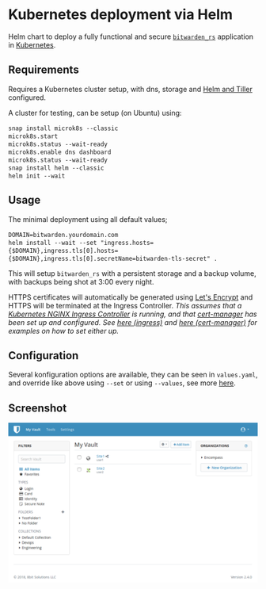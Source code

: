 # Kubernetes deployment via Helm
Helm chart to deploy a fully functional and secure [`bitwarden_rs`](https://github.com/dani-garcia/bitwarden_rs) application in [Kubernetes](https://kubernetes.io/).

## Requirements
Requires a Kubernetes cluster setup, with dns, storage and [Helm and Tiller](https://docs.helm.sh/) configured.

A cluster for testing, can be setup (on Ubuntu) using:
```
snap install microk8s --classic
microk8s.start
microk8s.status --wait-ready
microk8s.enable dns dashboard
microk8s.status --wait-ready
snap install helm --classic
helm init --wait
```

## Usage
The minimal deployment using all default values;
```
DOMAIN=bitwarden.yourdomain.com
helm install --wait --set "ingress.hosts={$DOMAIN},ingress.tls[0].hosts={$DOMAIN},ingress.tls[0].secretName=bitwarden-tls-secret" .
```
This will setup `bitwarden_rs` with a persistent storage and a backup volume, with backups being shot at 3:00 every night.

HTTPS certificates will automatically be generated using [Let's Encrypt](https://letsencrypt.org/) and HTTPS will be terminated at the Ingress Controller.
*This assumes that a [Kubernetes NGINX Ingress Controller](https://github.com/kubernetes/ingress-nginx) is running, and that [cert-manager](https://github.com/jetstack/cert-manager) has been set up and configured. See [here (ingress)](https://github.com/icicimov/kubernetes-bitwarden_rs#nginx-proxy) and [here (cert-manager)](https://github.com/icicimov/kubernetes-bitwarden_rs#lets-encrypt) for examples on how to set either up.*

## Configuration
Several konfiguration options are available, they can be seen in `values.yaml`, and override like above using `--set` or using `--values`, see more [here](https://docs.helm.sh/helm/#helm-install).

## Screenshot

![bitwarden_rs](bitwarden.png "bitwarden_rs")
